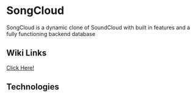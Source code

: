 # SongCloud

SongCloud is a dynamic clone of SoundCloud with built in features and a fully functioning backend database

## Wiki Links

[Click Here!](https://github.com/jbaron94/SongCloud/wiki)

## Technologies
